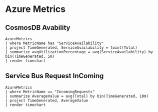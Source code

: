 # Azure Metrics

## CosmosDB Avability

```
AzureMetrics 
| where MetricName has "ServiceAvailability"
| project TimeGenerated, ServiceAvailability = toint(Total)
| summarize avgUtilizationPercentage = avg(ServiceAvailability) by bin(TimeGenerated, 5m)
| render timechart  
```

## Service Bus Request InComing

```
AzureMetrics
| where MetricName == "IncomingRequests"
| summarize AverageValue = avg(Total) by bin(TimeGenerated, 10m)
| project TimeGenerated, AverageValue
| render timechart
```